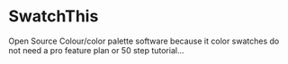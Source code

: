 # SwatchThis
Open Source Colour/color palette software because it color swatches do not need a pro feature plan or 50 step tutorial...
